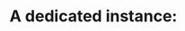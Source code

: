 ---
layout: all-exams
title: "A dedicated instance:"
blurb: "A dedicated instance only runs on single-tenant hardware. This means the physically hardware that supports the EC2 instance will not concurrently run any"
quid: 0
---